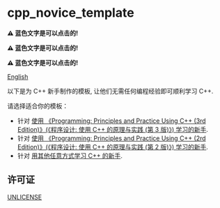 # cpp_novice_template

**:warning: 蓝色文字是可以点击的!**

**:warning: 蓝色文字是可以点击的!**

**:warning: 蓝色文字是可以点击的!**

[English](README.md)

以下是为 C++ 新手制作的模板, 让他们无需任何编程经验即可顺利学习 C++.

请选择适合你的模板：

- 针对 [使用 《Programming: Principles and Practice Using C++ (3rd Edition)》(《程序设计: 使用 C++ 的原理与实践 (第 3 版)》) 学习的新手](https://github.com/FeignClaims/cpp_novice_template/tree/ppp3).
- 针对 [使用 《Programming: Principles and Practice Using C++ (2rd Edition)》(《程序设计: 使用 C++ 的原理与实践 (第 2 版)》) 学习的新手](https://github.com/FeignClaims/cpp_novice_template/tree/ppp2).
- 针对 [用其他任意方式学习 C++ 的新手](https://github.com/FeignClaims/cpp_novice_template/tree/ordinary).

## 许可证

[UNLICENSE](UNLICENSE)
